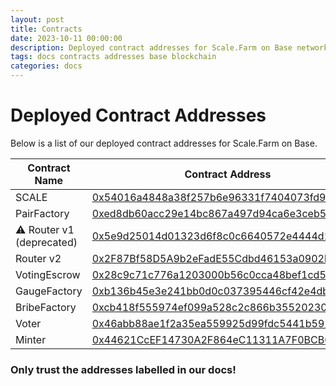 ```yaml
---
layout: post
title: Contracts
date: 2023-10-11 00:00:00
description: Deployed contract addresses for Scale.Farm on Base network.
tags: docs contracts addresses base blockchain
categories: docs
---
```


# Deployed Contract Addresses

Below is a list of our deployed contract addresses for Scale.Farm on Base.


| Contract Name            |  Contract Address                          |
| -------------            |  ----------------------------------------- |
| SCALE                    | [0x54016a4848a38f257b6e96331f7404073fd9c32c](https://basescan.org/address/0x54016a4848a38f257b6e96331f7404073fd9c32c) |
| PairFactory              | [0xed8db60acc29e14bc867a497d94ca6e3ceb5ec04](https://basescan.org/address/0xed8db60acc29e14bc867a497d94ca6e3ceb5ec04) |
| ⚠ Router v1 (deprecated) | [0x5e9d25014d01323d6f8c0c6640572e4444d11c94](https://basescan.org/address/0x5e9d25014d01323d6f8c0c6640572e4444d11c94) |
| Router v2                | [0x2F87Bf58D5A9b2eFadE55Cdbd46153a0902be6FA](https://basescan.org/address/0x2F87Bf58D5A9b2eFadE55Cdbd46153a0902be6FA) |
| VotingEscrow             | [0x28c9c71c776a1203000b56c0cca48bef1cd51c53](https://basescan.org/address/0x28c9c71c776a1203000b56c0cca48bef1cd51c53) |
| GaugeFactory             | [0xb136b45e3e241bb0d0c037395446cf42e4db13d6](https://basescan.org/address/0xb136b45e3e241bb0d0c037395446cf42e4db13d6) |
| BribeFactory             | [0xcb418f555974ef099a528c2c866b35520230ae18](https://basescan.org/address/0xcb418f555974ef099a528c2c866b35520230ae18) |
| Voter                    | [0x46abb88ae1f2a35ea559925d99fdc5441b592687](https://basescan.org/address/0x46abb88ae1f2a35ea559925d99fdc5441b592687) |
| Minter                   | [0x44621CcEF14730A2F864eC11311A7F0BCB005685](https://basescan.org/address/0x44621CcEF14730A2F864eC11311A7F0BCB005685) |



### Only trust the addresses labelled in our docs!
